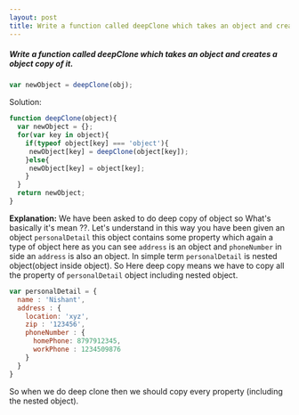 ```yaml
---
layout: post
title: Write a function called deepClone which takes an object and creates a object copy of it.
---
```

##### Write a function called deepClone which takes an object and creates a object copy of it.

``` javascript
var newObject = deepClone(obj);
```
Solution:

```javascript
function deepClone(object){
  var newObject = {};
  for(var key in object){
    if(typeof object[key] === 'object'){
     newObject[key] = deepClone(object[key]);
    }else{
     newObject[key] = object[key];
    }
  }
  return newObject;
}
```

**Explanation:** We have been asked to do deep copy of object so What's basically it's mean ??. Let's understand in this way you have been given an object `personalDetail` this object contains some property which again a type of object here as you can see `address` is an object and `phoneNumber` in side an `address` is also an object. In simple term `personalDetail` is nested object(object inside object). So Here deep copy means we have to copy all the property of `personalDetail` object including nested object.

```javascript
var personalDetail = {
  name : 'Nishant',
  address : {
    location: 'xyz',
    zip : '123456',
    phoneNumber : {
      homePhone: 8797912345,
      workPhone : 1234509876
    }
  }
}
```
So when we do deep clone then we should copy every property (including the nested object).